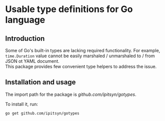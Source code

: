 # Usable type definitions for Go language

Introduction
------------

Some of Go's built-in types are lacking required functionality. For example,
`time.Duration` value cannot be easily marshaled / unmarshaled to / from
JSON ot YAML document.  
This package provides few convenient type helpers to address the issue.

Installation and usage
----------------------

The import path for the package is *github.com/ipitsyn/gotypes*.

To install it, run:

    go get github.com/ipitsyn/gotypes
